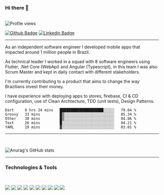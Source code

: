 ### Hi there 👋 
<br/>
<img alt="Profile views" src="https://gpvc.arturio.dev/luizvnegrini" />

[![Github Badge](https://img.shields.io/badge/-Github-000?style=flat-square&logo=Github&logoColor=white&link=https://github.com/luizvnegrini)](https://github.com/luizvnegrini) 
[![Linkedin Badge](https://img.shields.io/badge/-LinkedIn-blue?style=flat-square&logo=Linkedin&logoColor=white&link=https://www.linkedin.com/in/luiznegrini/)](https://www.linkedin.com/in/luiznegrini/) 

---
As an independent software engineer I developed mobile apps that impacted around 1 million people in Brazil.

As technical leader I worked in a squad with 8 software engineers using Flutter, .Net Core (WebApi) and Angular (Typescript), in this team I was also Scrum Master and kept in daily contact with different stakeholders.

I'm currently contributing to a product that aims to change the way Brazilians invest their money.

I have experience with deploying apps to stores, firebase, CI & CD configuration, use of Clean Archtecture, TDD (unit tests), Design Patterns.


<!--START_SECTION:waka-->
```text
Dart     8 hrs 24 mins   ████████████████████░░░░░   79.64 % 
Groovy   33 mins         █▒░░░░░░░░░░░░░░░░░░░░░░░   05.34 % 
Other    30 mins         █▒░░░░░░░░░░░░░░░░░░░░░░░   04.86 % 
Text     26 mins         █░░░░░░░░░░░░░░░░░░░░░░░░   04.21 % 
YAML     19 mins         ▓░░░░░░░░░░░░░░░░░░░░░░░░   03.01 % 
```
<!--END_SECTION:waka-->

---
<br/>

![Anurag's GitHub stats](https://github-readme-stats.vercel.app/api?username=luizvnegrini&hide=contribs,prs,issues,stars&show_icons=true&theme=dracula&count_private=true)

---


###  Technologies & Tools
<br/>

![](https://img.shields.io/badge/Code-Flutter-informational?style=flat&logo=flutter&logoColor=white&color=9400D3)
![](https://img.shields.io/badge/Code-Xamarin-informational?style=flat&logo=Xamarin&logoColor=white&color=9400D3)
![](https://img.shields.io/badge/Code-.Net-informational?style=flat&logo=.Net&logoColor=white&color=9400D3)
![](https://img.shields.io/badge/Code-WebApi-informational?style=flat&logo=.Net&logoColor=white&color=9400D3)
![](https://img.shields.io/badge/Database-MySql-informational?style=flat&logo=mysql&logoColor=white&color=9400D3)
![](https://img.shields.io/badge/Cloud-AWS-informational?style=flat&logo=Amazon&logoColor=white&color=9400D3)
![](https://img.shields.io/badge/CI/CD-CodeMagic-informational?style=flat&logo=codemagic&logoColor=white&color=9400D3)
![](https://img.shields.io/badge/CI/CD-Jenkins-informational?style=flat&logo=jenkins&logoColor=white&color=9400D3)
![](https://img.shields.io/badge/CI/CD-CircleCI-informational?style=flat&logo=circleci&logoColor=white&color=9400D3)
![](https://img.shields.io/badge/OS-Mac-informational?style=flat&logo=apple&logoColor=white&color=9400D3)
